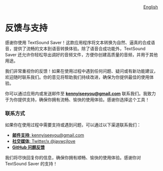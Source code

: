<p align="right">
  <a href="./feedback.md">English</a>
</p>
<!--rehype:style=float: right; bottom: -36px; position: relative;-->

反馈与支持
===

感谢你使用 TextSound Saver！这款应用程序将文本转换为自然、逼真的合成语音，提供了流畅的文本到语音转换体验。除了语音合成功能外，TextSound Saver 还允许你轻松导出调好的音频文件，方便你创建高质量的音频，并用于其他用途。

我们非常重视你的反馈！如果在使用过程中遇到任何问题、疑问或有新功能建议，欢迎随时联系我们。你的意见将帮助我们持续改进，确保为你提供最佳的使用体验。

你可以通过应用内或发送邮件至 **kennyiseeyou@gmail.com** 联系我们。我致力于为你提供支持，确保你拥有流畅、愉快的使用体验。感谢你选择这个工具！  

### 联系方式  

如果你在使用过程中需要支持或遇到问题，可以通过以下渠道联系我们：  

- [**邮件支持**: kennyiseeyou@gmail.com](mailto:kennyiseeyou@gmail.com)  
- [**社交媒体**: Twitter/x @jaywcjlove](https://twitter.com/jaywcjlove)  
- [**GitHub 问题反馈**](https://github.com/jaywcjlove/TextSoundSaver/issues/new/choose)  

我们将尽快回复你的信息，确保你拥有顺畅、愉快的使用体验。感谢你对 TextSound Saver 的支持！
